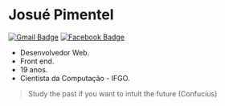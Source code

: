 # Josué Pimentel

[![Gmail Badge](https://img.shields.io/badge/-josue.farias.pimentel@gmail.com-6633cc?style=flat-square&logo=Gmail&logoColor=white&link=mailto:josue.farias.pimentel@gmail.com)](mailto:josue.farias.pimentel@gmail.com)
[![Facebook Badge](https://img.shields.io/badge/-josue.pimentel.106-6633cc?style=flat-square&logo=Facebook&logoColor=white&link=mailto:josue.pimentel.106)](https://www.facebook.com/josue.pimentel.106/)

- Desenvolvedor Web.
- Front end.
- 19 anos.
- Cientista da Computação - IFGO.

> Study the past if you want to intuit the future (Confucius)

